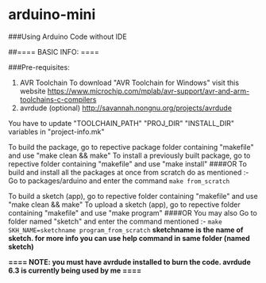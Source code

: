 # arduino-mini
###Using Arduino Code without IDE 

##==== BASIC INFO: ====

###Pre-requisites:
1. AVR Toolchain
	To download "AVR Toolchain for Windows" visit this website
	https://www.microchip.com/mplab/avr-support/avr-and-arm-toolchains-c-compilers
2. avrdude (optional)
	http://savannah.nongnu.org/projects/avrdude

You have to update "TOOLCHAIN_PATH" "PROJ_DIR" "INSTALL_DIR" variables in "project-info.mk"

To build the package, go to repective package folder containing "makefile" and use "make clean && make"
To install a previously built package, go to repective folder containing "makefile" and use "make install"
####OR
To build and install all the packages at once from scratch do as mentioned :-
	Go to packages/arduino and enter the command ```make from_scratch```


To build a sketch (app), go to repective folder containing "makefile" and use "make clean && make"
To upload a sketch (app), go to repective folder containing "makefile" and use "make program"
####OR
You may also Go to folder named "sketch" and enter the command mentioned :-
	```make SKH_NAME=sketchname program_from_scratch``` 
	**sketchname is the name of sketch. for more info you can use help command in same folder (named sketch)**

**==== NOTE: you must have avrdude installed to burn the code. avrdude 6.3 is currently being used by me ====**

